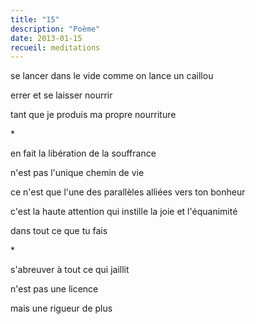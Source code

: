 ```yaml
---
title: "15"
description: "Poème"
date: 2013-01-15
recueil: meditations
---
```


se lancer dans le vide
comme on lance un caillou

errer et se laisser nourrir

tant que je produis ma propre nourriture

\*

en fait
la libération
de la souffrance

n'est pas l'unique chemin
de vie

ce n'est que l'une des parallèles alliées vers ton bonheur

c'est la haute attention
qui instille la joie
et l'équanimité

dans tout ce que tu fais

\*

s'abreuver à tout ce qui jaillit

n'est pas une licence

mais une rigueur de plus
